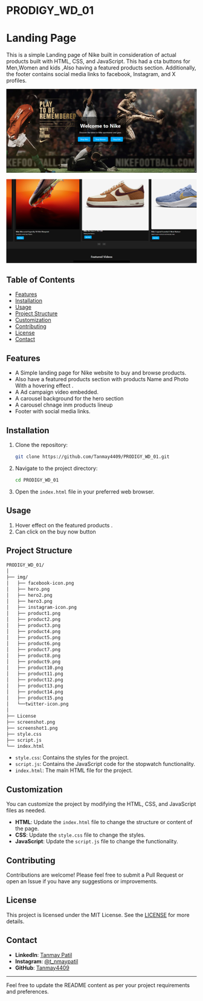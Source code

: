 # PRODIGY_WD_01
# Landing Page

This is a simple Landing page of Nike built in consideration of actual products built with HTML, CSS, and JavaScript. This had a cta buttons for Men,Women and kids ,Also having a featured products section. Additionally, the footer contains social media links to facebook, Instagram, and X profiles.

![Screenshot of App](screenshot.png)


![Screenshot of App](screenshot1.png)
## Table of Contents

- [Features](#features)
- [Installation](#installation)
- [Usage](#usage)
- [Project Structure](#project-structure)
- [Customization](#customization)
- [Contributing](#contributing)
- [License](#license)
- [Contact](#contact)

## Features

-  A Simple landing page for Nike website to buy and browse products.
- Also have a featured  products section with products Name and Photo With a hovering effect  .
- A Ad campaign video embedded.
- A carousel background for the hero section
- A carousel chnage inm products lineup
- Footer with social media links.

## Installation

1. Clone the repository:

   ```sh
   git clone https://github.com/Tanmay4409/PRODIGY_WD_01.git
   ```

2. Navigate to the project directory:

   ```sh
   cd PRODIGY_WD_01
   ```

3. Open the `index.html` file in your preferred web browser.

## Usage

1. Hover effect  on the featured products .
2. Can click on the buy now button

## Project Structure

```plaintext
PRODIGY_WD_01/
│
├── img/   
│   ├── facebook-icon.png
│   ├── hero.png
│   ├── hero2.png
│   ├── hero3.png
│   ├── instagram-icon.png
│   ├── product1.png
│   ├── product2.png
│   ├── product3.png
│   ├── product4.png
│   ├── product5.png
│   ├── product6.png
│   ├── product7.png
│   ├── product8.png
│   ├── product9.png
│   ├── product10.png
│   ├── product11.png
│   ├── product12.png
│   ├── product13.png
│   ├── product14.png
│   ├── product15.png
│   └──twitter-icon.png
│
├── License
├── screenshot.png
├── screenshot1.png
├── style.css
├── script.js
└── index.html
```

- `style.css`: Contains the styles for the project.
- `script.js`: Contains the JavaScript code for the stopwatch functionality.
- `index.html`: The main HTML file for the project.

## Customization

You can customize the project by modifying the HTML, CSS, and JavaScript files as needed.

- **HTML**: Update the `index.html` file to change the structure or content of the page.
- **CSS**: Update the `style.css` file to change the styles.
- **JavaScript**: Update the `script.js` file to change the functionality.

## Contributing

Contributions are welcome! Please feel free to submit a Pull Request or open an Issue if you have any suggestions or improvements.

## License

This project is licensed under the MIT License. See the [LICENSE](LICENSE)  for more details.

## Contact

- **LinkedIn**: [Tanmay Patil](https://www.linkedin.com/in/tanmay-patil-98b030258/)
- **Instagram**: [@t_nmaypatil](https://www.instagram.com/t_nmaypatil/?igsh=MXN2NGg0dGF4aXNkeA%3D%3D)
- **GitHub**: [Tanmay4409](https://github.com/Tanmay4409)

---

Feel free to update the README content as per your project requirements and preferences.
